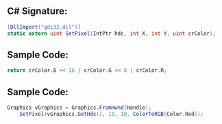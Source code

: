 
## C# Signature:
```cs
[DllImport("gdi32.dll")]
static extern uint SetPixel(IntPtr hdc, int X, int Y, uint crColor);
```

## Sample Code:
```cs
return crColor.B << 16 | crColor.G << 8 | crColor.R;
```

## Sample Code:
```cs
Graphics vGraphics = Graphics.FromHwnd(Handle);
    SetPixel(vGraphics.GetHdc(), 10, 10, ColorToRGB(Color.Red));
```
